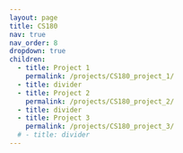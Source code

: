 ```yaml
---
layout: page
title: CS180
nav: true
nav_order: 8
dropdown: true
children:
  - title: Project 1
    permalink: /projects/CS180_project_1/
  - title: divider
  - title: Project 2
    permalink: /projects/CS180_project_2/
  - title: divider
  - title: Project 3
    permalink: /projects/CS180_project_3/
  # - title: divider
---
```

